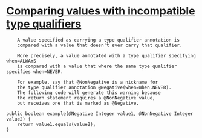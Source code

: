 # [Comparing values with incompatible type qualifiers](https://spotbugs.readthedocs.io/en/latest/bugDescriptions.html#TQ_COMPARING_VALUES_WITH_INCOMPATIBLE_TYPE_QUALIFIERS)

        A value specified as carrying a type qualifier annotation is
        compared with a value that doesn't ever carry that qualifier.

        More precisely, a value annotated with a type qualifier specifying when=ALWAYS
        is compared with a value that where the same type qualifier specifies when=NEVER.

        For example, say that @NonNegative is a nickname for
        the type qualifier annotation @Negative(when=When.NEVER).
        The following code will generate this warning because
        the return statement requires a @NonNegative value,
        but receives one that is marked as @Negative.

    public boolean example(@Negative Integer value1, @NonNegative Integer value2) {
        return value1.equals(value2);
    }